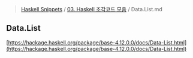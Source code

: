 > [Haskell Snippets](../README.md) / [03. Haskell 조각코드 모음](README.md) / Data.List.md
## Data.List
[https://hackage.haskell.org/package/base-4.12.0.0/docs/Data-List.html](https://hackage.haskell.org/package/base-4.12.0.0/docs/Data-List.html)